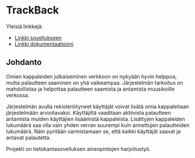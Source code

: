 # TrackBack

Yleisiä linkkejä:

* [Linkki sovellukseen](http://ikuisma.users.cs.helsinki.fi/tsoha/)
* [Linkki dokumentaatiooni](https://github.com/ikuisma/Tsoha-Bootstrap/blob/master/doc/dokumentaatio.pdf)

## Johdanto

Omien kappaleiden julkaiseminen verkkoon on nykyään hyvin helppoa, mutta palautteen saaminen on yhä vaikeampaa. Järjestelmän tarkoitus on mahdollistaa ja helpottaa palautteen saamista ja antamista muusikoille verkossa.

Järjestelmän avulla rekisteröityneet käyttäjät voivat lisätä omia kappaleitaan järjestelmään arvioitavaksi. Käyttäjiltä vaaditaan aktiivista palautteen antamista muiden käyttäjien lisäämistä kappaleista. Lisättyjen kappaleiden lukumäärä saa olla vain yhden verran suurempi kuin annettujen palautteiden lukumäärä. Näin pyritään varmistamaan se, että kaikki käyttäjät saavat ja antavat palautetta.

Projekti on tietokantasovelluksen aineopintojen harjoitustyö. 